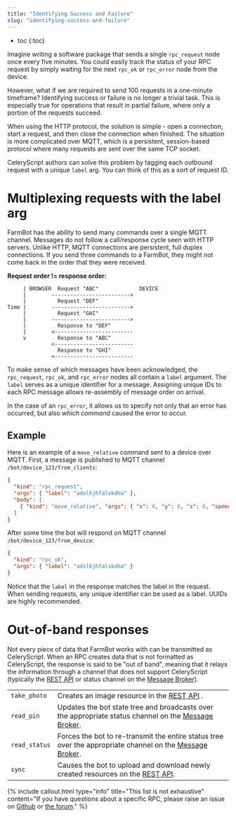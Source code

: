 ```yaml
---
title: "Identifying Success and Failure"
slug: "identifying-success-and-failure"
---
```


* toc
{:toc}

Imagine writing a software package that sends a single `rpc_request` node once every five minutes. You could easily track the status of your RPC request by simply waiting for the next `rpc_ok` or `rpc_error` node from the device.

However, what if we are required to send 100 requests in a one-minute timeframe? Identifying success or failure is no longer a trivial task. This is especially true for operations that result in partial failure, where only a portion of the requests succeed.

When using the HTTP protocol, the solution is simple - open a connection, start a request, and then close the connection when finished. The situation is more complicated over MQTT, which is a persistent, session-based protocol where many requests are sent over the same TCP socket.

CeleryScript authors can solve this problem by tagging each outbound request with a unique `label` arg. You can think of this as a sort of request ID.

# Multiplexing requests with the label arg

FarmBot has the ability to send many commands over a single MQTT channel. Messages do not follow a call/response cycle seen with HTTP servers. Unlike HTTP, MQTT connections are persistent, full duplex connections. If you send three commands to a FarmBot, they might not come back in the order that they were received.


__Request order != response order:__

```text
     | BROWSER  Request "ABC"             DEVICE
     |        ------------------------->
     |          Request "DEF"
Time |        ------------------------->
     |          Request "GHI"
     |        ------------------------->
     |          Response to "DEF"
     |        <-------------------------
     v          Response to "ABC"
              <-------------------------
                Response to "GHI"
              <-------------------------
```

To make sense of which messages have been acknowledged, the `rpc_request`, `rpc_ok`, and `rpc_error` nodes all contain a `label` argument. The `label` serves as a unique identifier for a message. Assigning unique IDs to each RPC message allows re-assembly of message order on arrival.

In the case of an `rpc_error`, it allows us to specify not only that an error has occurred, but also *which command* caused the error to occur.

## Example

Here is an example of a `move_relative` command sent to a device over MQTT. First, a message is published to MQTT channel `/bot/device_123/from_clients`:

```json
{
  "kind": "rpc_request",
  "args": { "label": "adslkjhfalskdha" },
  "body": [
    { "kind": "move_relative", "args": { "x": 0, "y": 0, "z": 0, "speed": 100 } }
  ]
}
```

After some time the bot will respond on MQTT channel `/bot/device_123/from_device`:

```json
{
  "kind": "rpc_ok",
  "args": { "label": "adslkjhfalskdha" }
}
```

Notice that the `label` in the response matches the label in the request. When sending requests, any unique identifier can be used as a label. UUIDs are highly recommended.


# Out-of-band responses

Not every piece of data that FarmBot works with can be transmitted as CeleryScript. When an RPC creates data that is not formatted as CeleryScript, the response is said to be "out of band", meaning that it relays the information through a channel that does not support CeleryScript (typically the [REST API](../web-app/rest-api.md) or status channel on the [Message Broker](../../docs/message-broker.md)).

|              |                              |
|--------------|------------------------------|
|`take_photo`  |Creates an image resource in the [REST API](../web-app/rest-api.md) .
|`read_pin`    |Updates the bot state tree and broadcasts over the appropriate status channel on the [Message Broker](../../docs/message-broker.md).
|`read_status` |Forces the bot to re-transmit the entire status tree over the appropriate channel on the [Message Broker](../../docs/message-broker.md).
|`sync`        |Causes the bot to upload and download newly created resources on the [REST API](../web-app/rest-api.md).

{%
include callout.html
type="info"
title="This list is not exhaustive"
content="If you have questions about a specific RPC, please raise an issue on [Github](https://www.github.com/farmbot) or [the forum](https://forum.farmbot.org/)."
%}
